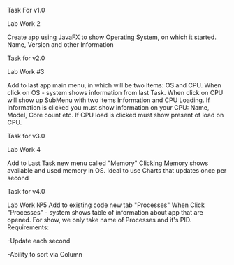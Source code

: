 Task For v1.0

Lab Work 2

Create app using JavaFX to show Operating System, on which it started. Name, Version and other Information

Task for v2.0

Lab Work #3

Add to last app main menu, in which will be two Items: OS and CPU. When click on OS - system shows information from last Task. When click on CPU will show up SubMenu with two items Information and CPU Loading. If Information is clicked you must show information on your CPU: Name, Model, Core count etc. If CPU load is clicked must show present of load on CPU.

Task for v3.0

Lab Work 4

Add to Last Task new menu called "Memory"
Clicking Memory shows available and used memory in OS. Ideal to use Charts that updates once per second

Task for v4.0

Lab Work №5
Add to existing code new tab "Processes" When Click "Processes" - system shows table of information about app that are opened. For show, we only take name of Processes and it's PID. Requirements:

-Update each second

-Ability to sort via Column
